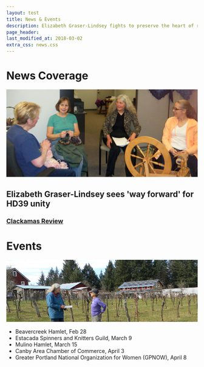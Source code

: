 ```yaml
---
layout: test
title: News & Events
description: Elizabeth Graser-Lindsey fights to preserve the heart of rural Oregon
page_header: 
last_modified_at: 2018-03-02
extra_css: news.css
---
```


<h1>News Coverage</h1>

<img src="/images/spinning_guild.jpg" alt="Visiting the Estacada Spinners and Knitters Guild" title="Visiting the Estacada Spinners and Knitters Guild" />


<h2>Elizabeth Graser-Lindsey sees 'way forward' for HD39 unity</h2>
<h3><a href="https://portlandtribune.com/cr/24-news/385822-275281-elizabeth-graser-lindsey-sees-way-forward-for-hd39-unity">Clackamas Review</a>


<h1>Events</h1>

<img src="/images/farm.jpg" alt="Visiting Epyllion Vineyard, Beavercreek (March 10)" title="Visiting Epyllion Vineyard, Beavercreek (March 10)" />

<ul>
<li> Beavercreek Hamlet, Feb 28 </li>
<li> Estacada Spinners and Knitters Guild, March 9 </li>
<li> Mulino Hamlet, March 15 </li>
<li> Canby Area Chamber of Commerce, April 3 </li>
<li> Greater Portland National Organization for Women (GPNOW), April 8 </li>
<!--<li> Charbanneau Candidate Forum, April 26 </li>-->
</ul>